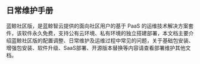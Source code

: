 ## 日常维护手册

蓝鲸社区版，是蓝鲸智云提供的面向社区用户的基于 PaaS 的运维技术解决方案套件，该软件永久免费，支持公有云环境、私有环境的独立搭建部署，本文档主要介绍蓝鲸社区版的配置调整、日常维护及运维过程中常见的问题，关于基础包安装、增强包安装、软件升级、SaaS部署、开源版本替换等内容请查看部署维护其他文档。
